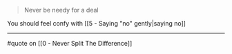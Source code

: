 > Never be needy for a deal

You should feel confy with [[5 - Saying "no" gently|saying no]]

---

#quote on [[0 - Never Split The Difference]]